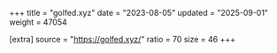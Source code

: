 +++
title = "golfed.xyz"
date = "2023-08-05"
updated = "2025-09-01"
weight = 47054

[extra]
source = "https://golfed.xyz/"
ratio = 70
size = 46
+++
